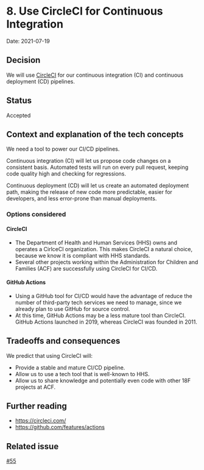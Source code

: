 # 8. Use CircleCI for Continuous Integration

Date: 2021-07-19

## Decision

We will use [CircleCI](https://circleci.com/) for our continuous integration (CI) and continuous deployment (CD) pipelines. 

## Status

Accepted

## Context and explanation of the tech concepts

We need a tool to power our CI/CD pipelines.

Continuous integration (CI) will let us propose code changes on a consistent basis. Automated tests will run on every pull request, keeping code quality high and checking for regressions.

Continuous deployment (CD) will let us create an automated deployment path, making the release of new code more predictable, easier for developers, and less error-prone than manual deployments.

### Options considered

#### CircleCI

* The Department of Health and Human Services (HHS) owns and operates a CirlceCI organization. This makes CircleCI  a natural choice, because we know it is compliant with HHS standards.
* Several other projects working within the Administration for Children and Families (ACF) are successfully using CircleCI for CI/CD.

#### GitHub Actions

* Using a GitHub tool for CI/CD would have the advantage of reduce the number of third-party tech services we need to manage, since we already plan to use GitHub for source control.
* At this time, GitHub Actions may be a less mature tool than CircleCI. GitHub Actions launched in 2019, whereas CircleCI was founded in 2011.

## Tradeoffs and consequences

We predict that using CircleCI will:

* Provide a stable and mature CI/CD pipeline.
* Allow us to use a tech tool that is well-known to HHS.
* Allow us to share knowledge and potentially even code with other 18F projects at ACF.

## Further reading

+ https://circleci.com/
+ https://github.com/features/actions

## Related issue

[#55](https://github.com/18F/OPRE-Unicorn/issues/55)  
